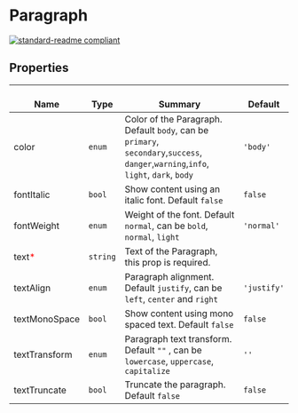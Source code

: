 # Paragraph
  [![standard-readme compliant](https://img.shields.io/badge/standard--readme-OK-green.svg?style=flat-square)](https://github.com/RichardLitt/standard-readme)
  

  ## Properties
  | </br>Name | </br>Type | </br>Summary | </br>Default | 
| ---- | ---- | ---- | ---- |
| color | `enum` | Color of the Paragraph. Default `body`, can be `primary`, `secondary`,`success`, `danger`,`warning`,`info`, `light`, `dark`, `body` | `'body'` |
| fontItalic | `bool` | Show content using an italic font. Default `false` | `false` |
| fontWeight | `enum` | Weight of the font. Default `normal`, can be `bold`, `normal`, `light` | `'normal'` |
| text<font color="red">*</font> | `string` | Text of the Paragraph,  this prop is required. |  |
| textAlign | `enum` | Paragraph alignment. Default  `justify`, can be `left`, `center` and `right` | `'justify'` |
| textMonoSpace | `bool` | Show content using mono spaced text. Default `false` | `false` |
| textTransform | `enum` | Paragraph text transform. Default `""` , can be `lowercase`, `uppercase`, `capitalize` | `''` |
| textTruncate | `bool` | Truncate the paragraph. Default `false` | `false` |